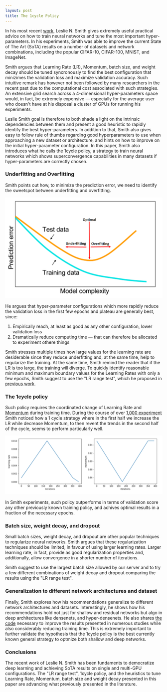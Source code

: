 ```yaml
---
layout: post
title: The 1cycle Policy
---
```


In his most recent [work](https://arxiv.org/abs/1803.09820), Leslie N. Smith gives extremely useful practical advice on how to train neural networks and tune the most important hyper-parameters. In his experiments, Smith was able to improve the current State of The Art (SoTA) results on a number of datasets and network combinations, including the popular CIFAR-10, CIFAR-100, MNIST, and ImageNet.

Smith argues that Learning Rate (LR), Momentum, batch size, and weight decay should be tuned syncronously to find the best configuration that minizimes the validation loss and maximize validation accuracy. Such intuitive remark has however not been followed by many researchers in the recent past due to the computational cost associated with such strategies. An extensive grid search across a 4-dimensional hyper-parameters space would, in fact, be extremely expensive ― especially for the average user who doesn't have at his disposal a cluster of GPUs for running his experiments.

Leslie Smith goal is therefore to both shade a light on the intrinsic dependencies between them and present a good heuristic to rapidly identify the best hyper-parameters. In addition to that, Smith also gives easy to follow rule of thumbs regarding good hyperparameters to use when approaching a new dataset or architecture, and hints on how to improve on the initial hyper-parameter configuration. In this paper, Smith also introduces what he calls the 1cycle policy, a strategy to train neural networks which shows superconvergence capabilities in many datasets if hyper-parameters are correctly chosen.

### Underfitting and Overfitting

Smith points out how, to minimize the prediction error, we need to identify the sweetspot between underfitting and overfitting.

![Relationship between underfitting and overfitting](../images/smith_under_overfitting.png)

He argues that hyper-parameter configurations which more rapidly reduce the validation loss in the first few epochs and plateau are generally best, since:

1. Empirically reach, at least as good as any other configuration, lower validation loss
2. Dramatically reduce computing time ― that can therefore be allocated to experiment othere things

Smith stresses multiple times how large values for the learning rate are desiderable since they reduce underfitting and, at the same time, help to regularize the training. At the same time, Smith remind the reader that if the LR is too large, the training will diverge. To quickly identify reasonable minimum and maximum boundary values for the Learning Rates with only a few epochs, Smith suggest to use the "LR range test", which he proposed in [previous work](https://arxiv.org/abs/1506.01186). 

### The 1cycle policy

Such policy requires the coordinated change of Learning Rate and [Momentum](https://en.wikipedia.org/wiki/Stochastic_gradient_descent#Momentum) during training time. During the course of over [1,000 experiment](https://mlconf.com/interview-with-leslie-n-smith-phd-senior-research-scientist-at-the-us-naval-research-laboratory-by-reshama-shaikh-program-committee-member/) Smith noticed how a 1 cycle strategy where in the first half we increase the LR while decrease Momentum, to then revent the trends in the second half of the cycle, seems to perform particularly well.

![The 1cycle policy](../images/1cycle-policy.png)

In Smith experiments, such policy outperforms in terms of validation score any other previously known training policy, and achives optimal results in a fraction of the necessary epochs. 

### Batch size, weight decay, and dropout

Small batch sizes, weight decay, and dropout are other popular techniques to regularize neural networks. Smith argues that these regularization techniques should be limited, in favour of using larger learning rates. Larger learning rate, in fact, provide as good regularization properties and, additionally, allow convergence in a shorter number of iterations.

Smith suggest to use the largest batch size allowed by our server and to try a few different combinations of weight decay and dropout comparing the results using the "LR range test".

### Generalization to different network architectures and dataset

Finally, Smith explores how his recommendations generalize to different network architectures and datasets. Interestingly, he shows how his recommendations hold not just for shallow and residual networks but algo in deep architectures like densenets, and hyper-densenets. He also shares [the code](https://github.com/lnsmith54/hyperParam1) necessary to improve the results presented in numerous studies while also considerably reducing training time. This is extremely important to further validate the hypothesis that the 1cycle policy is the best currently known general strategy to optmize both shallow and deep networks.

### Conclusions

The recent work of Leslie N. Smith has been fundaments to democratize deep learning and achieving SoTA results on single and multi-GPU configurations. The "LR range test", 1cycle policy,  and the heuristics to tune Learning Rate, Momentum, batch size and weight decay presented in this paper are advancing what previously presented in the literature.
